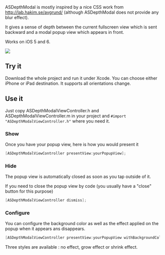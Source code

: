 ASDepthModal is mostly inspired by a nice CSS work from http://lab.hakim.se/avgrund/ (although ASDepthModal does not provide any blur effect).

It gives a sense of depth between the current fullscreen view which is sent backward and a modal popup view which appears in front.

Works on iOS 5 and 6.

![](https://github.com/autresphere/ASDepthModal/raw/master/Screenshots/iPhoneVideo.gif)

## Try it
Download the whole project and run it under Xcode. You can choose either iPhone or iPad destination.
It supports all orientations change.

## Use it
Just copy ASDepthModalViewController.h and ASDepthModalViewController.m in your project and `#import "ASDepthModalViewController.h"` where you need it.

### Show
Once you have your popup view, here is how you would present it
``` objective-c
[ASDepthModalViewController presentView:yourPopupView];
```
    
### Hide
The popup view is automatically closed as soon as you tap outside of it.

If you need to close the popup view by code (you usually have a "close" button for this purpose)
``` objective-c
[ASDepthModalViewController dismiss];
```

### Configure
You can configure the background color as well as the effect applied on the popup when it appears ans disappears.

``` objective-c
[ASDepthModalViewController presentView:yourPopupView withBackgroundColor:color popupAnimationStyle:style];
```
Three styles are available : no effect, grow effect or shrink effect. 
